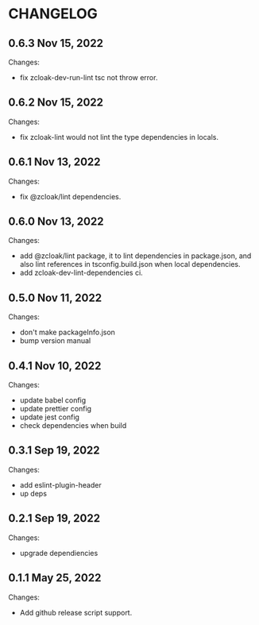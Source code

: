 # CHANGELOG

## 0.6.3 Nov 15, 2022

Changes:

- fix zcloak-dev-run-lint tsc not throw error.

## 0.6.2 Nov 15, 2022

Changes:

- fix zcloak-lint would not lint the type dependencies in locals.

## 0.6.1 Nov 13, 2022

Changes:

- fix @zcloak/lint dependencies.

## 0.6.0 Nov 13, 2022

Changes:

- add @zcloak/lint package, it to lint dependencies in package.json, and also lint references in tsconfig.build.json when local dependencies.
- add zcloak-dev-lint-dependencies ci.


## 0.5.0 Nov 11, 2022

Changes:

- don't make packageInfo.json
- bump version manual


## 0.4.1 Nov 10, 2022

Changes:

- update babel config
- update prettier config
- update jest config
- check dependencies when build


## 0.3.1 Sep 19, 2022

Changes:

- add eslint-plugin-header
- up deps

## 0.2.1 Sep 19, 2022

Changes:

- upgrade dependiencies

## 0.1.1 May 25, 2022

Changes:

- Add github release script support.
